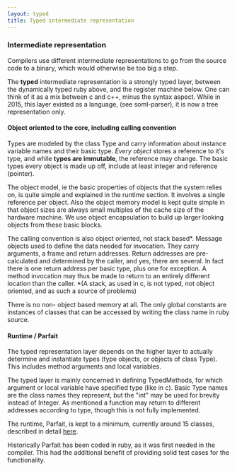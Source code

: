 ```yaml
---
layout: typed
title: Typed intermediate representation
---
```


### Intermediate representation

Compilers use different intermediate representations to go from the source code to a binary,
which would otherwise be too big a step.

The **typed** intermediate representation is a strongly typed layer, between the dynamically typed
ruby above, and the register machine below. One can think of it as a mix between c and c++,
minus the syntax aspect. While in 2015, this layer existed as a language, (see soml-parser), it
is now a tree representation only.


#### Object oriented to the core, including calling convention

Types are modeled by the class Type and carry information about instance variable names
and their basic type. *Every object* stores a reference
to it's type, and while **types are immutable**, the reference may change. The basic types every
object is made up off, include at least integer and reference (pointer).

The object model, ie the basic properties of objects that the system relies on, is quite simple
and explained in the runtime section. It involves a single reference per object.
Also the object memory model is kept quite simple in that object sizes are always small multiples
of the cache size of the hardware machine.
We use object encapsulation to build up larger looking objects from these basic blocks.

The calling convention is also object oriented, not stack based*. Message objects used to
define the data needed for invocation. They carry arguments, a frame and return addresses.
Return addresses are pre-calculated and determined by the caller, and yes, there
are several. In fact there is one return address per basic type, plus one for exception.
A method invocation may thus be made to return to an entirely different location than the
caller.
\*(A stack, as used in c, is not typed, not object oriented, and as such a source of problems)

There is no non- object based memory at all. The only global constants are instances of
classes that can be accessed by writing the class name in ruby source.

#### Runtime / Parfait

The typed representation layer depends on the higher layer to actually determine and instantiate
types (type objects, or objects of class Type). This includes method arguments and local variables.

The typed layer is mainly concerned in defining TypedMethods, for which argument or local variable
have specified type (like in c). Basic Type names are the class names they represent,
but the "int" may be used for brevity
instead of Integer.
As mentioned a function may return to different addresses according to type, though this is not
fully implemented.

The runtime, Parfait, is kept
to a minimum, currently around 15 classes, described in detail [here](parfait.html).

Historically Parfait has been coded in ruby, as it was first needed in the compiler.
This had the additional benefit of providing solid test cases for the functionality.
